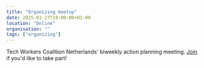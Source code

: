 ```yaml
---
title: "Organizing meetup"
date: 2025-01-27T18:00:00+01:00
location: "Online"
organisation: ""
tags: ["organizing"]
---
```


Tech Workers Coalition Netherlands' biweekly action planning meeting. [Join](join) if you'd like to take part!
